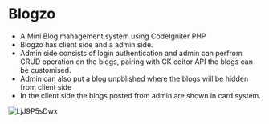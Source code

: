 # Blogzo
* A Mini Blog management system using CodeIgniter PHP <br>
* Blogzo has client side and a admin side.
* Admin side consists of login authentication and admin can perfrom CRUD operation on the blogs, pairing with CK editor API the blogs can be customised.
* Admin can also put a blog unpblished where the blogs will be hidden from client side
* In the client side the blogs posted from admin are shown in card system.

![LjJ9P5sDwx](https://user-images.githubusercontent.com/57553824/127358320-69d5b35c-49d6-4d06-8999-82f4c153b712.gif)
